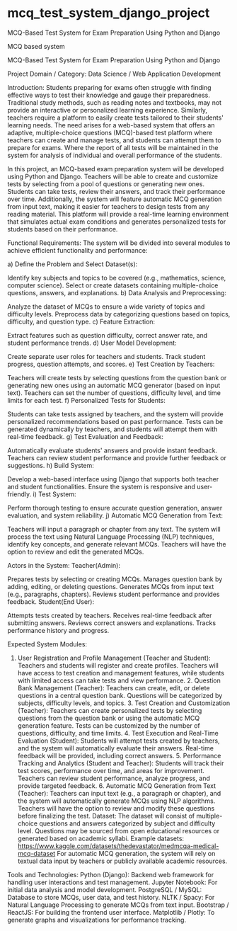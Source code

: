 # mcq_test_system_django_project
MCQ-Based Test System for Exam Preparation Using Python and Django

MCQ based system

MCQ-Based Test System for Exam Preparation Using Python and Django

Project Domain / Category: Data Science / Web Application Development

Introduction: Students preparing for exams often struggle with finding effective ways to test their knowledge and gauge their preparedness. Traditional study methods, such as reading notes and textbooks, may not provide an interactive or personalized learning experience. Similarly, teachers require a platform to easily create tests tailored to their students' learning needs. The need arises for a web-based system that offers an adaptive, multiple-choice questions (MCQ)-based test platform where teachers can create and manage tests, and students can attempt them to prepare for exams. Where the report of all tests will be maintained in the system for analysis of individual and overall performance of the students.

In this project, an MCQ-based exam preparation system will be developed using Python and Django. Teachers will be able to create and customize tests by selecting from a pool of questions or generating new ones. Students can take tests, review their answers, and track their performance over time. Additionally, the system will feature automatic MCQ generation from input text, making it easier for teachers to design tests from any reading material. This platform will provide a real-time learning environment that simulates actual exam conditions and generates personalized tests for students based on their performance.

Functional Requirements: The system will be divided into several modules to achieve efficient functionality and performance:

a) Define the Problem and Select Dataset(s):

Identify key subjects and topics to be covered (e.g., mathematics, science, computer science). Select or create datasets containing multiple-choice questions, answers, and explanations. b) Data Analysis and Preprocessing:

Analyze the dataset of MCQs to ensure a wide variety of topics and difficulty levels. Preprocess data by categorizing questions based on topics, difficulty, and question type. c) Feature Extraction:

Extract features such as question difficulty, correct answer rate, and student performance trends. d) User Model Development:

Create separate user roles for teachers and students. Track student progress, question attempts, and scores. e) Test Creation by Teachers:

Teachers will create tests by selecting questions from the question bank or generating new ones using an automatic MCQ generator (based on input text). Teachers can set the number of questions, difficulty level, and time limits for each test. f) Personalized Tests for Students:

Students can take tests assigned by teachers, and the system will provide personalized recommendations based on past performance. Tests can be generated dynamically by teachers, and students will attempt them with real-time feedback. g) Test Evaluation and Feedback:

Automatically evaluate students' answers and provide instant feedback. Teachers can review student performance and provide further feedback or suggestions. h) Build System:

Develop a web-based interface using Django that supports both teacher and student functionalities. Ensure the system is responsive and user-friendly. i) Test System:

Perform thorough testing to ensure accurate question generation, answer evaluation, and system reliability. j) Automatic MCQ Generation from Text:

Teachers will input a paragraph or chapter from any text. The system will process the text using Natural Language Processing (NLP) techniques, identify key concepts, and generate relevant MCQs. Teachers will have the option to review and edit the generated MCQs.

Actors in the System: Teacher(Admin):

Prepares tests by selecting or creating MCQs. Manages question bank by adding, editing, or deleting questions. Generates MCQs from input text (e.g., paragraphs, chapters). Reviews student performance and provides feedback. Student(End User):

Attempts tests created by teachers. Receives real-time feedback after submitting answers. Reviews correct answers and explanations. Tracks performance history and progress.

Expected System Modules:

1. User Registration and Profile Management (Teacher and Student):
Teachers and students will register and create profiles. Teachers will have access to test creation and management features, while students with limited access can take tests and view performance. 2. Question Bank Management (Teacher): Teachers can create, edit, or delete questions in a central question bank. Questions will be categorized by subjects, difficulty levels, and topics. 3. Test Creation and Customization (Teacher): Teachers can create personalized tests by selecting questions from the question bank or using the automatic MCQ generation feature. Tests can be customized by the number of questions, difficulty, and time limits. 4. Test Execution and Real-Time Evaluation (Student): Students will attempt tests created by teachers, and the system will automatically evaluate their answers. Real-time feedback will be provided, including correct answers. 5. Performance Tracking and Analytics (Student and Teacher): Students will track their test scores, performance over time, and areas for improvement. Teachers can review student performance, analyze progress, and provide targeted feedback. 6. Automatic MCQ Generation from Text (Teacher): Teachers can input text (e.g., a paragraph or chapter), and the system will automatically generate MCQs using NLP algorithms. Teachers will have the option to review and modify these questions before finalizing the test. Dataset: The dataset will consist of multiple-choice questions and answers categorized by subject and difficulty level. Questions may be sourced from open educational resources or generated based on academic syllabi. Example datasets: https://www.kaggle.com/datasets/thedevastator/medmcqa-medical-mcq-dataset For automatic MCQ generation, the system will rely on textual data input by teachers or publicly available academic resources.

Tools and Technologies: Python (Django): Backend web framework for handling user interactions and test management. Jupyter Notebook: For initial data analysis and model development. PostgreSQL / MySQL: Database to store MCQs, user data, and test history. NLTK / Spacy: For Natural Language Processing to generate MCQs from text input. Bootstrap / ReactJS: For building the frontend user interface. Matplotlib / Plotly: To generate graphs and visualizations for performance tracking.

